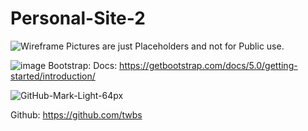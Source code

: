 # Personal-Site-2
![Wireframe ](https://user-images.githubusercontent.com/62408854/113265276-3aabed00-92d4-11eb-8f4d-760d1cf99b98.png)
Pictures are just Placeholders and not for Public use. 




![image](https://user-images.githubusercontent.com/62408854/113267896-1ef61600-92d7-11eb-96ef-32c57b06b36f.png)
Bootstrap:
  Docs:
  https://getbootstrap.com/docs/5.0/getting-started/introduction/
  

![GitHub-Mark-Light-64px](https://user-images.githubusercontent.com/62408854/113268046-45b44c80-92d7-11eb-9d65-cf40fab6aa88.png)

  Github:
  https://github.com/twbs
